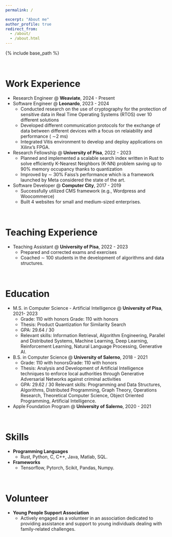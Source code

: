 ```yaml
---
permalink: /

excerpt: "About me"
author_profile: true
redirect_from: 
  - /about/
  - /about.html
---
```


{% include base_path %}

<br>

Work Experience
======
* Research Engineer @ **Weaviate**, 2024 - Present
* Software Engineer @ **Leonardo**, 2023 - 2024
  * Conducted research on the use of cryptography for the protection of sensitive data in Real Time Operating Systems (RTOS) over 10 different solutions
  * Developed different communication protocols for the exchange of data between different devices with a focus on relaiability and performance ( ∼2 ms)
  * Integrated Vitis environment to develop and deploy applications on Xilinx’s FPGA.
* Research Fellowship @ **University of Pisa**, 2022 - 2023
  * Planned and implemented a scalable search index written in Rust to solve efficiently K-Nearest Neighbors (K-NN) problem saving up to 90% memory occupancy thanks to quantization
  * Improved by ∼ 30% Faiss’s performance which is a framework launched by Meta considered the state of the art.
* Software Developer @ **Computer City**, 2017 - 2019
  * Successfully utilized CMS framework (e.g., Wordpress and Woocommerce)
  * Built 4 websites for small and medium-sized enterprises.

<br>

Teaching Experience
======
* Teaching Assistant @ **University of Pisa**, 2022 - 2023
  * Prepared and corrected exams and exercises
  * Coached ∼ 100 students in the development of algorithms and data structures.

<br>

Education
======
* M.S. in Computer Science - Artificial Intelligence @ **University of Pisa**, 2021- 2023
  * Grade: 110 with honors Grade: 110 with honors 
  * Thesis: Product Quantization for Similarity Search
  * GPA: 29.64 / 30
  * Relevant skills: Information Retrieval, Algorithm Engineering, Parallel and Distributed Systems, Machine Learning, Deep Learning, Reinforcement Learning, Natural Language Processing, Generative AI.
* B.S. in Computer Science @ **University of Salerno**, 2018 - 2021
  * Grade: 110 with honorsGrade: 110 with honors
  * Thesis: Analysis and Development of Artificial Intelligence techniques to enforce local authorities through Generative Adversarial Networks against criminal activities
  * GPA: 29.62 / 30
   Relevant skills: Programming and Data Structures, Algorithms, Distributed Programming, Graph Theory, Operations Research, Theoretical Computer Science, Object Oriented Programming, Artificial Intelligence.
* Apple Foundation Program @ **University of Salerno**, 2020 - 2021

<br>

Skills
======
* **Programming Languages**
  * Rust, Python, C, C++, Java, Matlab, SQL.
* **Frameworks**
  * Tensorflow, Pytorch, Scikit, Pandas, Numpy.

<br>

Volunteer
======
* **Young People Support Association**
  * Actively engaged as a volunteer in an association dedicated to providing assistance and support to young individuals dealing with family-related challenges.

<!---
Publications
======
  <ul>{% for post in site.publications %}
    {% include archive-single-cv.html %}
  {% endfor %}</ul>
  
Talks
======
  <ul>{% for post in site.talks %}
    {% include archive-single-talk-cv.html %}
  {% endfor %}</ul>
  
Teaching
======
  <ul>{% for post in site.teaching %}
    {% include archive-single-cv.html %}
  {% endfor %}</ul>
<-->
